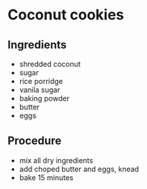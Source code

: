 Coconut cookies
===============

Ingredients
-----------

* shredded coconut
* sugar
* rice porridge
* vanila sugar
* baking powder
* butter
* eggs

Procedure
---------

* mix all dry ingredients
* add choped butter and eggs, knead
* bake 15 minutes
